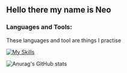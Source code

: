 ## Hello there my name is Neo

### Languages and Tools:
<p> These languages and tool are things I practise </p>

[![My Skills](https://skillicons.dev/icons?i=js,react,nodejs,php,html,css,vscode)](https://skillicons.dev)

![Anurag's GitHub stats](https://github-readme-stats.vercel.app/api?username=anuraghazra&theme=monokai&show_icons=true)

<!--
**naalt0/naalt0** is a ✨ _special_ ✨ repository because its `README.md` (this file) appears on your GitHub profile.

Here are some ideas to get you started:

- 🔭 I’m currently working on ...
- 🌱 I’m currently learning ...
- 👯 I’m looking to collaborate on ...
- 🤔 I’m looking for help with ...
- 💬 Ask me about ...
- 📫 How to reach me: ...
- 😄 Pronouns: ...
- ⚡ Fun fact: ...
-->
